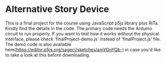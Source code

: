 # Alternative Story Device

This is a final project for the course using JavaScript p5js library plus RiTa. Kindly find the details in the code. The primary code needs the Arduino circuit to run properly. If you want to test how it works without the physical interface, please check 'finalProject-demo.js' instead of 'finalProject.js' file. The demo code is also available here(https://editor.p5js.org/sagecj/sketches/amYGnYQb-) in case you'd like to take a look at this before downloading.
